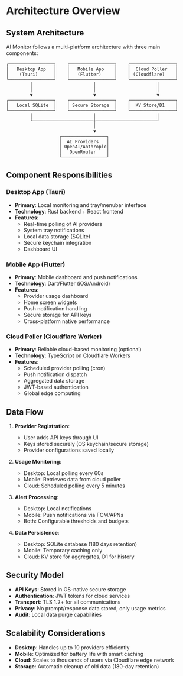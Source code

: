 # Architecture Overview

## System Architecture

AI Monitor follows a multi-platform architecture with three main components:

```
┌─────────────────┐    ┌─────────────────┐    ┌─────────────────┐
│   Desktop App   │    │   Mobile App    │    │  Cloud Poller   │
│    (Tauri)      │    │   (Flutter)     │    │ (Cloudflare)    │
└─────────────────┘    └─────────────────┘    └─────────────────┘
         │                       │                       │
         │                       │                       │
         ▼                       ▼                       ▼
┌─────────────────┐    ┌─────────────────┐    ┌─────────────────┐
│   Local SQLite  │    │ Secure Storage  │    │  KV Store/D1    │
└─────────────────┘    └─────────────────┘    └─────────────────┘
         │                       │                       │
         └───────────────────────┼───────────────────────┘
                                 │
                                 ▼
                    ┌─────────────────┐
                    │  AI Providers   │
                    │ OpenAI/Anthropic│
                    │   OpenRouter    │
                    └─────────────────┘
```

## Component Responsibilities

### Desktop App (Tauri)
- **Primary**: Local monitoring and tray/menubar interface
- **Technology**: Rust backend + React frontend
- **Features**:
  - Real-time polling of AI providers
  - System tray notifications
  - Local data storage (SQLite)
  - Secure keychain integration
  - Dashboard UI

### Mobile App (Flutter)
- **Primary**: Mobile dashboard and push notifications
- **Technology**: Dart/Flutter (iOS/Android)
- **Features**:
  - Provider usage dashboard
  - Home screen widgets
  - Push notification handling
  - Secure storage for API keys
  - Cross-platform native performance

### Cloud Poller (Cloudflare Worker)
- **Primary**: Reliable cloud-based monitoring (optional)
- **Technology**: TypeScript on Cloudflare Workers
- **Features**:
  - Scheduled provider polling (cron)
  - Push notification dispatch
  - Aggregated data storage
  - JWT-based authentication
  - Global edge computing

## Data Flow

1. **Provider Registration**:
   - User adds API keys through UI
   - Keys stored securely (OS keychain/secure storage)
   - Provider configurations saved locally

2. **Usage Monitoring**:
   - Desktop: Local polling every 60s
   - Mobile: Retrieves data from cloud poller
   - Cloud: Scheduled polling every 5 minutes

3. **Alert Processing**:
   - Desktop: Local notifications
   - Mobile: Push notifications via FCM/APNs
   - Both: Configurable thresholds and budgets

4. **Data Persistence**:
   - Desktop: SQLite database (180 days retention)
   - Mobile: Temporary caching only
   - Cloud: KV store for aggregates, D1 for history

## Security Model

- **API Keys**: Stored in OS-native secure storage
- **Authentication**: JWT tokens for cloud services
- **Transport**: TLS 1.2+ for all communications
- **Privacy**: No prompt/response data stored, only usage metrics
- **Audit**: Local data purge capabilities

## Scalability Considerations

- **Desktop**: Handles up to 10 providers efficiently
- **Mobile**: Optimized for battery life with smart caching
- **Cloud**: Scales to thousands of users via Cloudflare edge network
- **Storage**: Automatic cleanup of old data (180-day retention)